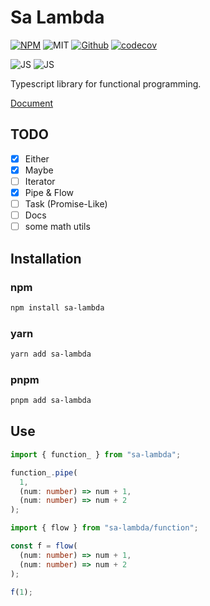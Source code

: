 # Sa Lambda

[![NPM](https://img.shields.io/npm/v/sa-lambda)](https://www.npmjs.com/package/sa-lambda)
![MIT](https://img.shields.io/github/license/soraLib/sa-lambda)
[![Github](https://img.shields.io/badge/Github-232323?logo=github)](https://github.com/soraLib/sa-lambda)
[![codecov](https://codecov.io/gh/soraLib/sa-lambda/branch/main/graph/badge.svg?token=RaeLDeLgm1)](https://codecov.io/gh/soraLib/sa-lambda)

![JS](https://img.shields.io/badge/JS-232323?logo=javascript)
![JS](https://img.shields.io/badge/TS-fcfcfc?logo=typescript)

Typescript library for functional programming.

[Document](https://www.sa-lambda.soralib.com)

## TODO

- [x] Either
- [x] Maybe
- [ ] Iterator
- [x] Pipe & Flow
- [ ] Task (Promise-Like)
- [ ] Docs
- [ ] some math utils

## Installation

### npm

```sh
npm install sa-lambda
```

### yarn

```sh
yarn add sa-lambda
```

### pnpm

```sh
pnpm add sa-lambda
```

## Use

```ts
import { function_ } from "sa-lambda";

function_.pipe(
  1,
  (num: number) => num + 1,
  (num: number) => num + 2
);
```

```ts
import { flow } from "sa-lambda/function";

const f = flow(
  (num: number) => num + 1,
  (num: number) => num + 2
);

f(1);
```
